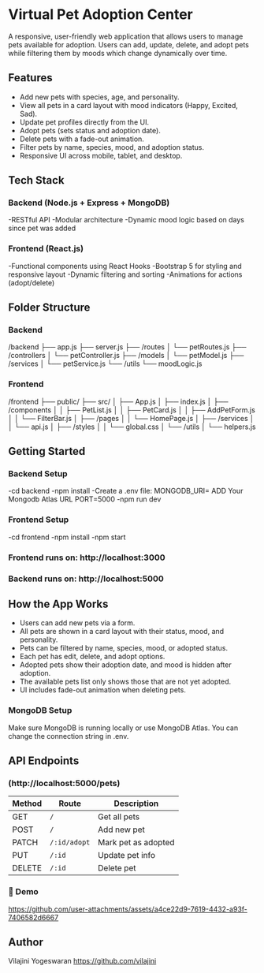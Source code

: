 #  Virtual Pet Adoption Center

A responsive, user-friendly web application that allows users to manage pets available for adoption. Users can add, update, delete, and adopt pets while filtering them by moods which change dynamically over time.

## Features
- Add new pets with species, age, and personality.
- View all pets in a card layout with mood indicators (Happy, Excited, Sad).
- Update pet profiles directly from the UI.
- Adopt pets (sets status and adoption date).
- Delete pets with a fade-out animation.
- Filter pets by name, species, mood, and adoption status.
- Responsive UI across mobile, tablet, and desktop.

## Tech Stack
### Backend (Node.js + Express + MongoDB)
-RESTful API
-Modular architecture
-Dynamic mood logic based on days since pet was added

### Frontend (React.js)
-Functional components using React Hooks
-Bootstrap 5 for styling and responsive layout
-Dynamic filtering and sorting
-Animations for actions (adopt/delete)


## Folder Structure
### Backend

/backend
├── app.js
├── server.js
├── /routes
│   └── petRoutes.js
├── /controllers
│   └── petController.js
├── /models
│   └── petModel.js
├── /services
│   └── petService.js
└── /utils
    └── moodLogic.js

### Frontend

/frontend
├── public/
├── src/
│   ├── App.js
│   ├── index.js
│   ├── /components
│   │   ├── PetList.js
│   │   ├── PetCard.js
│   │   ├── AddPetForm.js
│   │   └── FilterBar.js
│   ├── /pages
│   │   └── HomePage.js
│   ├── /services
│   │   └── api.js
│   ├── /styles
│   │   └── global.css
│   └── /utils
│       └── helpers.js


## Getting Started
### Backend Setup
-cd backend
-npm install 
-Create a .env file:  MONGODB_URI= ADD Your Mongodb Atlas URL
                      PORT=5000
-npm run dev

### Frontend Setup
-cd frontend
-npm install
-npm start

### Frontend runs on: http://localhost:3000
### Backend runs on: http://localhost:5000

## How the App Works
- Users can add new pets via a form.
- All pets are shown in a card layout with their status, mood, and personality.
- Pets can be filtered by name, species, mood, or adopted status.
- Each pet has edit, delete, and adopt options.
- Adopted pets show their adoption date, and mood is hidden after adoption.
- The available pets list only shows those that are not yet adopted.
- UI includes fade-out animation when deleting pets.

### MongoDB Setup
Make sure MongoDB is running locally or use MongoDB Atlas. You can change the connection string in .env.

## API Endpoints
### (http://localhost:5000/pets)

| Method | Route        | Description         |
| ------ | ------------ | ------------------- |
| GET    | `/`          | Get all pets        |
| POST   | `/`          | Add new pet         |
| PATCH  | `/:id/adopt` | Mark pet as adopted |
| PUT    | `/:id`       | Update pet info     |
| DELETE | `/:id`       | Delete pet          |


### 🎥 Demo
https://github.com/user-attachments/assets/a4ce22d9-7619-4432-a93f-7406582d6667


## Author
Vilajini Yogeswaran 
https://github.com/vilajini
